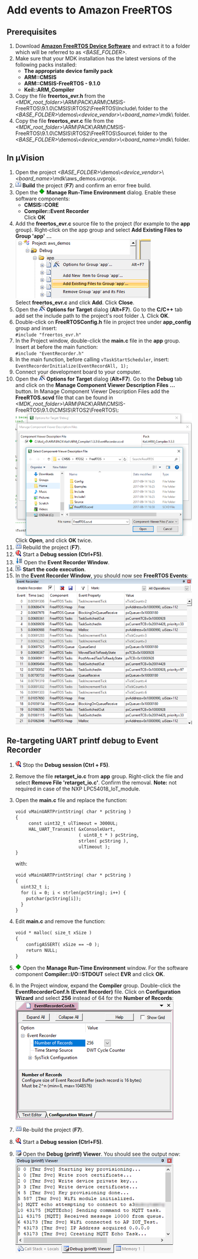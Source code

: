 Add events to Amazon FreeRTOS
=============================

Prerequisites
-------------

1.  Download [**Amazon FreeRTOS Device Software**](https://github.com/MDK-Packs/amazon-freertos) and extract it to a folder which will be referred to as *&lt;BASE\_FOLDER&gt;*.
2.  Make sure that your MDK installation has the latest versions of the following packs installed:
    *   **The appropriate device family pack**
    *   **ARM::CMSIS**
    *   **ARM::CMSIS-FreeRTOS - 9.1.0**
    *   **Keil::ARM\_Compiler**
3.  Copy the file **freertos\_evr.h** from the *&lt;MDK\_root\_folder&gt;*\\ARM\\PACK\\ARM\\CMSIS-FreeRTOS\\9.1.0\\CMSIS\\RTOS2\\FreeRTOS\\Include\\ folder to the *&lt;BASE\_FOLDER&gt;*\\demos\\*&lt;device_vendor&gt;*\\*&lt;board_name&gt;*\\mdk\\ folder.
4.  Copy the file **freertos\_evr.c** file from the *&lt;MDK\_root\_folder&gt;*\\ARM\\PACK\\ARM\\CMSIS-FreeRTOS\\9.1.0\\CMSIS\\RTOS2\\FreeRTOS\\Source\\ folder to the *&lt;BASE\_FOLDER&gt;*\\demos\\*&lt;device_vendor&gt;*\\*&lt;board_name&gt;*\\mdk\\ folder.

In &micro;Vision
----------------

1.  Open the project *&lt;BASE_FOLDER&gt;*\\demos\\*&lt;device_vendor&gt;*\\*&lt;board_name&gt;*\\mdk\\aws\_demos.uvprojx.
2.  ![Build target](./static/icons/build.png) **Build** the project (**F7**) and confirm an error free build.
3.  Open the ![Manage RTE](./static/icons/rte.png) **Manage Run-Time Environment** dialog. Enable these software components:
    *   **CMSIS::CORE**
    *   **Compiler::Event Recorder**<br/>
    Click **OK**
4.  Add the **freertos\_evr.c** source file to the project (for example to the **app** group). Right-click on the app group and select
    **Add Existing Files to Group 'app'** **...**<br>
    ![Add existing file](./static/images/add_existing.png)<br>
    Select **freertos\_evr.c** and click **Add**. Click **Close**.
5.  Open the ![Options for target](./static/icons/oft.png) **Options for Target** dialog (**Alt+F7**). Go to the **C/C++** tab add set the include path to the project's root folder **.\\**. Click **OK**.
6.  Double-click on **FreeRTOSConfig.h** file in project tree under **app\_config** group and insert:<br/> `#include "freertos_evr.h"`
7.  In the Project window, double-click the **main.c** file in the **app** group. Insert at before the main function:<br/> `#include "EventRecorder.h"`
8.  In the main function, before calling `vTaskStartScheduler`, insert:<br/> `EventRecorderInitialize(EventRecordAll, 1);`
9.  Connect your development board to your computer.
10. Open the ![Options for target](./static/icons/oft.png) **Options for Target** dialog (**Alt+F7**). Go to the **Debug** tab and click on the **Manage Component Viewer Description Files** **...** button. In Manage Component Viewer Description Files add the **FreeRTOS.scvd** file that can be found in *&lt;MDK_root_folder&gt;*\\ARM\\PACK\\ARM\\CMSIS-FreeRTOS\\9.1.0\\CMSIS\\RTOS2\\FreeRTOS\\:<br>
    ![Add SCVD](./static/images/add_scvd.png)<br>
    Click **Open**, and click **OK** twice.
12. ![Rebuild](./static/icons/rebuild.png) Rebuild the project (**F7**).
13. ![Debug](./static/icons/debug.png) Start a **Debug session (Ctrl+F5)**.
14. ![Event Recorder](./static/icons/evtrec.png) Open the **Event Recorder Window**.
15. ![Run](./static/icons/run.png) **Start the code execution**.
16. In the **Event Recorder Window**, you should now see **FreeRTOS Events**:
    ![Event Recorder Output](./static/images/evtrec_output.png)<br>

Re-targeting UART printf debug to Event Recorder
------------------------------------------------

1.  ![Debug](./static/icons/debug.png) Stop the **Debug session (Ctrl + F5)**.
2.  Remove the file **retarget\_io.c** from **app** group. Right-click the file and select **Remove File 'retarget_io.c'**. Confirm the removal. **Note:** not required in case of the NXP LPC54018_IoT_module.
3.  Open the **main.c** file and replace the function:

        void vMainUARTPrintString( char * pcString )
        {
             const uint32_t ulTimeout = 3000UL;
             HAL_UART_Transmit( &xConsoleUart,
                                ( uint8_t * ) pcString,
                                strlen( pcString ),
                                ulTimeout );
        }

    with:

        void vMainUARTPrintString( char * pcString )
        {
          uint32_t i;
          for (i = 0; i < strlen(pcString); i++) {
            putchar(pcString[i]);
          }
        }

4.  Edit **main.c** and remove the function:

        void * malloc( size_t xSize )
        {
            configASSERT( xSize == ~0 );
            return NULL;
        }

5.  ![Manage RTE](./static/icons/rte.png) Open the **Manage Run-Time Environment** window. For the software component **Compiler::I/O::STDOUT** select **EVR** and click **OK**.
6.  In the Project window, expand the **Compiler** group. Double-click the **EventRecorderConf.h (Event Recorder)** file. Click on **Configuration Wizard** and select **256** instead of 64 for the **Number of Records**:<br>
    ![EventRecorderConf.h](./static/images/evtrec_conf.png)
8.  ![Rebuild](./static/icons/rebuild.png) Re-build the project (**F7**).
9.  ![Debug](./static/icons/debug.png) Start a **Debug session (Ctrl+F5)**.
10.  ![Debug (printf) Viewer](./static/icons/uart_window.png) Open the **Debug (printf) Viewer**. You should see the output now:<br>
    ![Debug (printf) Viewer output](./static/images/debug_printf_viewer.png)
